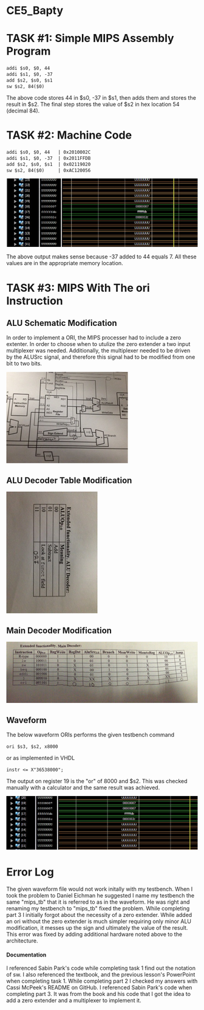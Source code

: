 CE5_Bapty
=========
# TASK #1: Simple MIPS Assembly Program
```
addi $s0, $0, 44
addi $s1, $0, -37
add $s2, $s0, $s1
sw $s2, 84($0)
```
The above code stores 44 in $s0, -37 in $s1, then adds them and stores the result in $s2. The final step stores the value of $s2 in hex location 54 (decimal 84).
# TASK #2: Machine Code
```
addi $s0, $0, 44   | 0x2010002C
addi $s1, $0, -37  | 0x2011FFDB
add $s2, $s0, $s1  | 0x02119020
sw $s2, 84($0)     | 0xAC120056
```
![alt tag](https://raw.githubusercontent.com/seanbapty/CE5_Bapty/master/part2output.JPG)

The above output makes sense because -37 added to 44 equals 7. All these values are in the appropriate memory location.
# TASK #3: MIPS With The ori Instruction 
## ALU Schematic Modification
In order to implement a ORI, the MIPS processer had to include a zero extenter. In order to choose when to utulize the zero extender a two input multiplexer was needed. Additionally, the multiplexer needed to be driven by the ALUSrc signal, and therefore this signal had to be modified from one bit to two bits. 

![alt tag](https://raw.githubusercontent.com/seanbapty/CE5_Bapty/master/schematic.jpg)
## ALU Decoder Table Modification
![alt tag](https://raw.githubusercontent.com/seanbapty/CE5_Bapty/master/alu.jpg)
## Main Decoder Modification
![alt tag](https://raw.githubusercontent.com/seanbapty/CE5_Bapty/master/MainDecoderTable.jpg)
## Waveform
The below waveform ORIs performs the given testbench command
```
ori $s3, $s2, x8000
```
or as implemented in VHDL
```
instr <= X"36538000";
```
The output on register 19 is the "or" of 8000 and $s2. This was checked manually with a calculator and the same result was achieved.

![alt tag](https://raw.githubusercontent.com/seanbapty/CE5_Bapty/master/oriWorking.JPG)
# Error Log
The given waveform file would not work initally with my testbench. When I took the problem to Daniel Eichman he suggested I name my testbench the same "mips_tb" that it is referred to as in the waveform. He was right and renaming my testbench to "mips_tb" fixed the problem.
While completing part 3 I initially forgot about the necessity of a zero extender. While added an ori without the zero extender is much simpler requiring only minor ALU modification, it messes up the sign and ultimately the value of the result. This error was fixed by adding additional hardware noted above to the architecture.
#### Documentation
I referenced Sabin Park's code while completing task 1 find out the notation of sw. I also referenced the textbook, and the previous lesson's PowerPoint when completing task 1.
While completing part 2 I checked my answers with Cassi McPeek's README on GitHub.
I referenced Sabin Park's code when completing part 3. It was from the book and his code that I got the idea to add a zero extender and a multiplexer to implement it.
